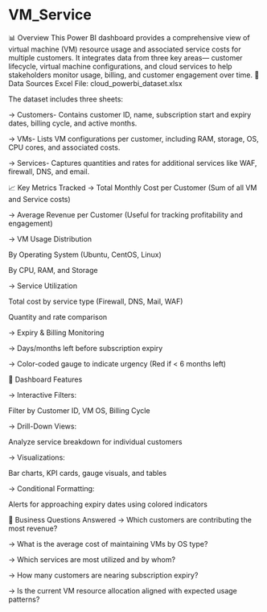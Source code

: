 # VM_Service
📊 Overview
This Power BI dashboard provides a comprehensive view of virtual machine (VM) resource usage and associated service costs for multiple customers. It integrates data from three key areas— customer lifecycle, virtual machine configurations, and cloud services to help stakeholders monitor usage, billing, and customer engagement over time.
🧾 Data Sources
Excel File: cloud_powerbi_dataset.xlsx

The dataset includes three sheets:

-> Customers- Contains customer ID, name, subscription start and expiry dates, billing cycle, and active months.

-> VMs- Lists VM configurations per customer, including RAM, storage, OS, CPU cores, and associated costs.

-> Services- Captures quantities and rates for additional services like WAF, firewall, DNS, and email.

📈 Key Metrics Tracked
-> Total Monthly Cost per Customer
(Sum of all VM and Service costs)

-> Average Revenue per Customer
(Useful for tracking profitability and engagement)

-> VM Usage Distribution

By Operating System (Ubuntu, CentOS, Linux)

By CPU, RAM, and Storage

-> Service Utilization

Total cost by service type (Firewall, DNS, Mail, WAF)

Quantity and rate comparison

-> Expiry & Billing Monitoring

-> Days/months left before subscription expiry

-> Color-coded gauge to indicate urgency (Red if < 6 months left)

🧩 Dashboard Features

-> Interactive Filters:

Filter by Customer ID, VM OS, Billing Cycle

-> Drill-Down Views:

Analyze service breakdown for individual customers

-> Visualizations:

Bar charts, KPI cards, gauge visuals, and tables

-> Conditional Formatting:

Alerts for approaching expiry dates using colored indicators

🎯 Business Questions Answered
-> Which customers are contributing the most revenue?

-> What is the average cost of maintaining VMs by OS type?

-> Which services are most utilized and by whom?

-> How many customers are nearing subscription expiry?

-> Is the current VM resource allocation aligned with expected usage patterns?
